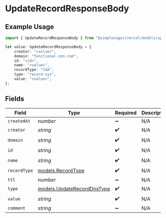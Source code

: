 # UpdateRecordResponseBody

## Example Usage

```typescript
import { UpdateRecordResponseBody } from "@simplesagar/vercel/models/updaterecordop.js";

let value: UpdateRecordResponseBody = {
    creator: "<value>",
    domain: "functional-zen.com",
    id: "<id>",
    name: "<value>",
    recordType: "CAA",
    type: "record-sys",
    value: "<value>",
};
```

## Fields

| Field                                                          | Type                                                           | Required                                                       | Description                                                    |
| -------------------------------------------------------------- | -------------------------------------------------------------- | -------------------------------------------------------------- | -------------------------------------------------------------- |
| `createdAt`                                                    | *number*                                                       | :heavy_minus_sign:                                             | N/A                                                            |
| `creator`                                                      | *string*                                                       | :heavy_check_mark:                                             | N/A                                                            |
| `domain`                                                       | *string*                                                       | :heavy_check_mark:                                             | N/A                                                            |
| `id`                                                           | *string*                                                       | :heavy_check_mark:                                             | N/A                                                            |
| `name`                                                         | *string*                                                       | :heavy_check_mark:                                             | N/A                                                            |
| `recordType`                                                   | [models.RecordType](../models/recordtype.md)                   | :heavy_check_mark:                                             | N/A                                                            |
| `ttl`                                                          | *number*                                                       | :heavy_minus_sign:                                             | N/A                                                            |
| `type`                                                         | [models.UpdateRecordDnsType](../models/updaterecorddnstype.md) | :heavy_check_mark:                                             | N/A                                                            |
| `value`                                                        | *string*                                                       | :heavy_check_mark:                                             | N/A                                                            |
| `comment`                                                      | *string*                                                       | :heavy_minus_sign:                                             | N/A                                                            |